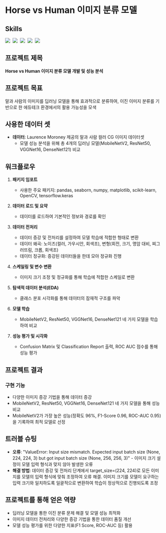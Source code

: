 # Horse vs Human 이미지 분류 모델

## Skills
<img src="https://img.shields.io/badge/scikit--learn-F7931E?style=for-the-badge&logo=scikitlearn&logoColor=white"/>&nbsp;
<img src="https://img.shields.io/badge/pandas-150458.svg?style=for-the-badge&logo=pandas&logoColor=white"/>&nbsp;
<img src="https://img.shields.io/badge/numpy-4d77cf.svg?style=for-the-badge&logo=numpy&logoColor=white"/>&nbsp;
<img src="https://img.shields.io/badge/Matplotlib-11557c.svg?style=for-the-badge&logo=Matplotlib&logoColor=white"/>&nbsp;
<img src="https://img.shields.io/badge/OpenCV-5C3EE8.svg?style=for-the-badge&logo=opencv&logoColor=white"/>&nbsp;

## 프로젝트 제목
**Horse vs Human 이미지 분류 모델 개발 및 성능 분석**

## 프로젝트 목표
말과 사람의 이미지를 딥러닝 모델을 통해 효과적으로 분류하여, 이진 이미지 분류를 기반으로 한 에듀테크 환경에서의 활용 가능성을 모색

## 사용한 데이터 셋
- **데이터**: Laurence Moroney 제공의 말과 사람 컬러 CG 이미지 데이터셋
    - 모델 성능 분석을 위해 총 4개의 딥러닝 모델(MobileNetV2, ResNet50, VGGNet16, DenseNet121) 비교

## 워크플로우

1. **패키지 임포트**
   - 사용한 주요 패키지: pandas, seaborn, numpy, matplotlib, scikit-learn, OpenCV, tensorflow.keras

2. **데이터 로드 및 요약**
   - 데이터를 로드하여 기본적인 정보와 경로를 확인

3. **데이터 전처리**
   - 데이터 증강 및 전처리를 설정하여 모델 학습에 적합한 형태로 변환
   - 데이터 왜곡: 노이즈(컬러, 가우시안, 회색조), 변형(회전, 크기, 명암 대비, 찌그러뜨림, 크롭, 회색조)
   - 데이터 정규화: 증강된 데이터들을 한데 모아 정규화 진행

4. **스케일링 및 변수 변환**
   - 이미지 크기 조정 및 정규화를 통해 학습에 적합한 스케일로 변환

5. **탐색적 데이터 분석(EDA)**
   - 클래스 분포 시각화를 통해 데이터의 잠재적 구조를 파악

6. **모델 학습**
   - MobileNetV2, ResNet50, VGGNet16, DenseNet121 네 가지 모델을 학습하여 비교

7. **성능 평가 및 시각화**
   - Confusion Matrix 및 Classification Report 출력, ROC AUC 점수를 통해 성능 평가

## 프로젝트 결과

### 구현 기능
- 다양한 이미지 증강 기법을 통해 데이터 증강
- MobileNetV2, ResNet50, VGGNet16, DenseNet121 네 가지 모델을 통해 성능 비교
- MobileNetV2가 가장 높은 성능(정확도 96%, F1-Score 0.96, ROC-AUC 0.95)을 기록하여 최적 모델로 선정

## 트러블 슈팅

- **오류**: "ValueError: Input size mismatch. Expected input batch size (None, 224, 224, 3) but got input batch size (None, 256, 256, 3)" - 이미지 크기 설정이 모델 입력 형식과 맞지 않아 발생한 오류
- **해결 방법**: 데이터 증강 및 전처리 단계에서 target_size=(224, 224)로 모든 이미지를 모델의 입력 형식에 맞춰 조정하여 오류 해결. 이미지 크기를 모델이 요구하는 입력 크기와 일치하도록 일괄적으로 변환하여 학습이 정상적으로 진행되도록 조정

## 프로젝트를 통해 얻은 역량

- 딥러닝 모델을 통한 이진 분류 문제 해결 및 모델 성능 최적화
- 이미지 데이터 전처리와 다양한 증강 기법을 통한 데이터 품질 개선
- 모델 성능 평가를 위한 다양한 지표(F1 Score, ROC-AUC 등) 활용

